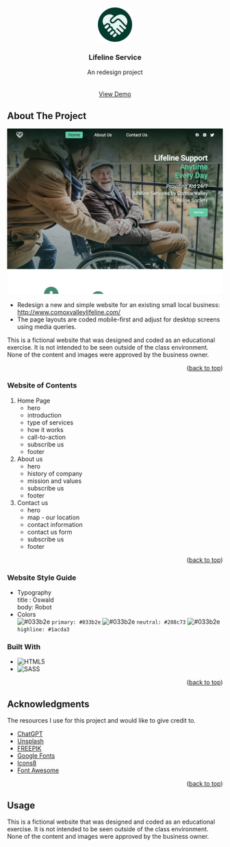 <!--
*** Reference: https://github.com/othneildrew/Best-README-Template/tree/master
-->

<!-- PROJECT LOGO -->
<br />
<div align="center">
  <a href="https://github.com/othneildrew/Best-README-Template">
    <img src="assets/favicon/android-chrome-512x512.png" alt="Logo" width="80" height="80">
  </a>

  <h3 align="center">Lifeline Service</h3>

  <p align="center">
    An redesign project 
    <br />
    <br />
    <br />
    <a href="https://github.com/othneildrew/Best-README-Template">View Demo</a>
    
  </p>
</div>

<!-- ABOUT THE PROJECT -->

## About The Project

[![Product Name Screen Shot][product-screenshot]](https://example.com)

- Redesign a new and simple website for an existing small local business: <a href="http://www.comoxvalleylifeline.com/">http://www.comoxvalleylifeline.com/</a>
- The page layouts are coded mobile-first and adjust for desktop screens using media queries.

This is a fictional website that was designed and coded as an educational exercise. It is not intended to be seen outside of the class environment. None of the content and images were approved by the business owner.

<p align="right">(<a href="#readme-top">back to top</a>)</p>

### Website of Contents

<!-- Website OF CONTENTS -->
  <ol>
    <li>
     Home Page
      <ul>
        <li>hero</li>
        <li>introduction</li>
        <li>type of services</li>
        <li>how it works</li>
        <li>call-to-action</li>
        <li>subscribe us</li>
        <li>footer</li>
      </ul>
    </li>
    <li>
      About us
      <ul>
       <li>hero</li>
        <li>history of company</li>
        <li>mission and values</li>
          <li>subscribe us</li>
        <li>footer</li>
      </ul>
    </li>
    <li>
    Contact us 
    <ul>
    <li>hero</li>
        <li>map - our location</li>
        <li>contact information</li>
         <li>contact us form </li>
         <li>subscribe us</li>
         <li>footer</li>
      </ul>
    </li>
  </ol>
<p align="right">(<a href="#readme-top">back to top</a>)</p>

### Website Style Guide

- Typography  
  title : Oswald  
  body: Robot
- Colors  
![#033b2e](https://placehold.co/35x35/033b2e/033b2e.png) `primary: #033b2e`
![#033b2e](https://placehold.co/35x35/208c73/208c73.png) `neutral: #208c73`
![#033b2e](https://placehold.co/35x35/1acda3/1acda3.png) `highline: #1acda3`

### Built With

- ![HTML5](https://img.shields.io/badge/html5-%23E34F26.svg?style=for-the-badge&logo=html5&logoColor=white)
- ![SASS](https://img.shields.io/badge/SASS-hotpink.svg?style=for-the-badge&logo=SASS&logoColor=white)
<p align="right">(<a href="#readme-top">back to top</a>)</p>

<!-- ACKNOWLEDGMENTS -->

## Acknowledgments

The resources I use for this project and would like to give credit to.

- [ChatGPT](https://flexbox.malven.co/)
- [Unsplash](https://grid.malven.co/)
- [FREEPIK](https://www.freepik.com/)
- [Google Fonts](https://shields.io)
- [Icons8](https://icons8.com/)
- [Font Awesome](https://fontawesome.com)

<p align="right">(<a href="#readme-top">back to top</a>)</p>

## Usage

This is a fictional website that was designed and coded as an educational exercise. It is not intended to be seen outside of the class environment. None of the content and images were approved by the business owner.

<!-- MARKDOWN LINKS & IMAGES -->

[product-screenshot]: assets/screenshot-home.png
